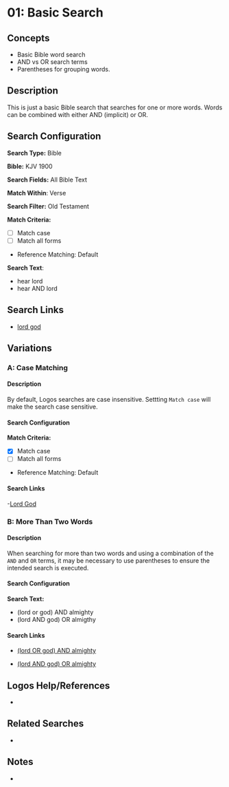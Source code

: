 # 01: Basic Search

## Concepts
- Basic Bible word search
- AND vs OR search terms
- Parentheses for grouping words.

## Description
This is just a basic Bible search that searches for one or more words. Words can be combined with either AND (implicit) or OR.

## Search Configuration

**Search Type:** Bible

**Bible:** KJV 1900

**Search Fields:** All Bible Text

**Match Within**: Verse

**Search Filter:** Old Testament

**Match Criteria:** 
- [ ] Match case
- [ ] Match all forms
- Reference Matching: Default

**Search Text**: 

- hear lord
- hear AND lord

## Search Links

- [lord god](https://ref.ly/logos4/Search?kind=BibleSearch&q=lord+god&syntax=v2&documentlevel=verse&match=nostem&references=bible%2bkjv.1-17.10.3%0abible%2bkjv.18-39&in=raw%3aTop%7cDataType%3dbible%7cResourceType%3dtext.monograph.bible%7cResultLimit%3d1%7cTitle%3dTop%2520Bible%2520(KJV%25201900)&viewkind=passages) 

## Variations

### A: Case Matching

#### Description

By default, Logos searches are case insensitive. Settting ```Match case``` will make the search case sensitive.

#### Search Configuration

**Match Criteria:** 
- [x] Match case
- [ ] Match all forms
- Reference Matching: Default

#### Search Links

-[Lord God](https://ref.ly/logos4/Search?kind=BibleSearch&q=Lord+God&syntax=v2&documentlevel=verse&match=case&references=bible%2bkjv.1-17.10.3%0abible%2bkjv.18-39&in=raw%3aTop%7cDataType%3dbible%7cResourceType%3dtext.monograph.bible%7cResultLimit%3d1%7cTitle%3dTop%2520Bible%2520(KJV%25201900)&viewkind=passages) 

### B: More Than Two Words

#### Description

When searching for more than two words and using a combination of the ```AND``` and ```OR``` terms, it may be necessary to use parentheses to ensure the intended search is executed.

#### Search Configuration

**Search Text:**

- (lord or god) AND almighty
- (lord AND god) OR almigthy

#### Search Links

- [(lord OR god) AND almighty](https://ref.ly/logos4/Search?kind=BibleSearch&q=(lord+OR+god)+AND+almighty&syntax=v2&documentlevel=verse&match=nostem&references=bible%2bkjv.1-17.10.3%0abible%2bkjv.18-39&in=raw%3aTop%7cDataType%3dbible%7cResourceType%3dtext.monograph.bible%7cResultLimit%3d1%7cTitle%3dTop%2520Bible%2520(KJV%25201900)&viewkind=passages)

- [(lord AND god) OR almighty](https://ref.ly/logos4/Search?kind=BibleSearch&q=(lord+AND+god)+OR+almighty&syntax=v2&documentlevel=verse&match=nostem&references=bible%2bkjv.1-17.10.3%0abible%2bkjv.18-39&in=raw%3aTop%7cDataType%3dbible%7cResourceType%3dtext.monograph.bible%7cResultLimit%3d1%7cTitle%3dTop%2520Bible%2520(KJV%25201900)&viewkind=passages)

## Logos Help/References
- 

## Related Searches
- 

## Notes

- 

